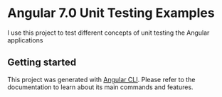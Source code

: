 # Angular 7.0 Unit Testing Examples

I use this project to test different concepts of unit testing the Angular applications

## Getting started

This project was generated with [Angular CLI](https://github.com/angular/angular-cli). Please refer to the documentation to learn about its main commands and features.
